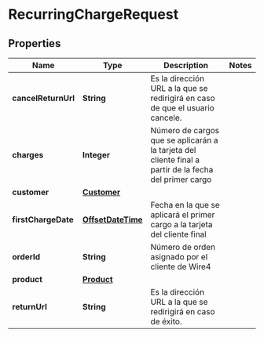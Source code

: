 # RecurringChargeRequest

## Properties
Name | Type | Description | Notes
------------ | ------------- | ------------- | -------------
**cancelReturnUrl** | **String** | Es la dirección URL a la que se redirigirá en caso de que el usuario cancele. | 
**charges** | **Integer** | Número de cargos que se aplicarán a la tarjeta del cliente final a partir de la fecha del primer cargo | 
**customer** | [**Customer**](Customer.md) |  | 
**firstChargeDate** | [**OffsetDateTime**](OffsetDateTime.md) | Fecha en la que se aplicará el primer cargo a la tarjeta del cliente final  | 
**orderId** | **String** | Número de orden asignado por el cliente de Wire4 | 
**product** | [**Product**](Product.md) |  | 
**returnUrl** | **String** | Es la dirección URL a la que se redirigirá en caso de éxito. | 
